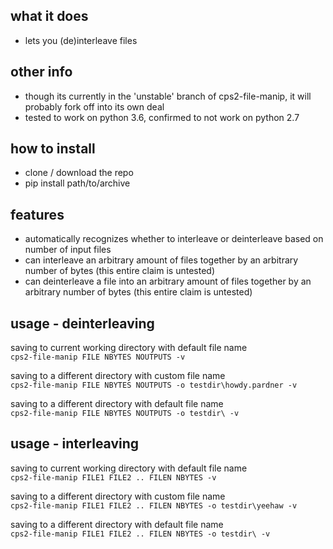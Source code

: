 ## what it does
* lets you (de)interleave files

## other info
* though its currently in the 'unstable' branch of cps2-file-manip, it will probably fork off into its own deal
* tested to work on python 3.6, confirmed to not work on python 2.7

## how to install
* clone / download the repo
* pip install path/to/archive

## features
* automatically recognizes whether to interleave or deinterleave based on number of input files
* can interleave an arbitrary amount of files together by an arbitrary number of bytes (this entire claim is untested)
* can deinterleave a file into an arbitrary amount of files together by an arbitrary number of bytes (this entire claim is untested)

## usage - deinterleaving
saving to current working directory with default file name  
`cps2-file-manip FILE NBYTES NOUTPUTS -v`

saving to a different directory with custom file name  
`cps2-file-manip FILE NBYTES NOUTPUTS -o testdir\howdy.pardner -v`

saving to a different directory with default file name  
`cps2-file-manip FILE NBYTES NOUTPUTS -o testdir\ -v` 

## usage - interleaving
saving to current working directory with default file name  
`cps2-file-manip FILE1 FILE2 .. FILEN NBYTES -v`

saving to a different directory with custom file name  
`cps2-file-manip FILE1 FILE2 .. FILEN NBYTES -o testdir\yeehaw -v`

saving to a different directory with default file name  
`cps2-file-manip FILE1 FILE2 .. FILEN NBYTES -o testdir\ -v`
